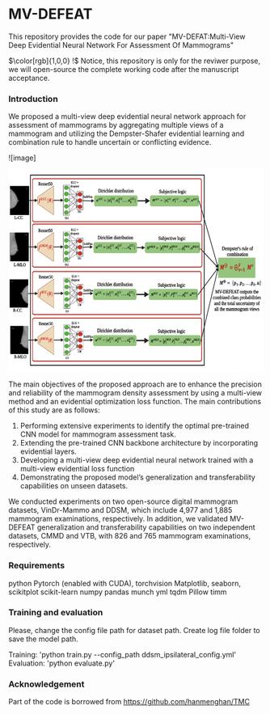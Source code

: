 # MV-DEFEAT

This repository provides the code for our paper "MV-DEFAT:Multi-View Deep Evidential Neural Network For Assessment Of Mammograms"

$\color[rgb]{1,0,0} !$ Notice, this repository is only for the reviwer purpose, we will open-source the complete working code after the manuscript acceptance. 




### Introduction

We proposed a multi-view deep evidential neural network approach for assessment of mammograms by aggregating multiple views of a mammogram and utilizing the Dempster-Shafer evidential learning and combination rule to handle uncertain or conflicting evidence. 

![image]
<div align=center><img width="900" height="400" alt="MV-DEFEAT" src="images/mv_defeat.png"/></div>

The main objectives of the proposed approach are to enhance the precision and reliability of the mammogram density assessment by using a multi-view method and an
evidential optimization loss function. The main contributions of this study are as follows:
1. Performing extensive experiments to identify the optimal pre-trained CNN model for mammogram assessment task.
2. Extending the pre-trained CNN backbone architecture by incorporating evidential layers.
3. Developing a multi-view deep evidential neural network trained with a multi-view evidential loss function
4. Demonstrating the proposed model’s generalization and transferability capabilities on unseen datasets.

We conducted experiments on two open-source digital mammogram datasets, VinDr-Mammo and DDSM, which include 4,977 and 1,885 mammogram examinations, respectively. In addition, we validated MV-DEFEAT generalization and transferability capabilities on two independent datasets, CMMD and VTB, with 826 and 765 mammogram examinations, respectively.

### Requirements

python
Pytorch (enabled with CUDA), torchvision
Matplotlib, seaborn, scikitplot
scikit-learn
numpy
pandas
munch
yml
tqdm
Pillow
timm 

### Training and evaluation

Please, change the config file path for dataset path. Create log file folder to save the model path. 

Training: 'python train.py --config_path ddsm_ipsilateral_config.yml'
Evaluation: 'python evaluate.py'


### Acknowledgement

Part of the code is borrowed from https://github.com/hanmenghan/TMC



